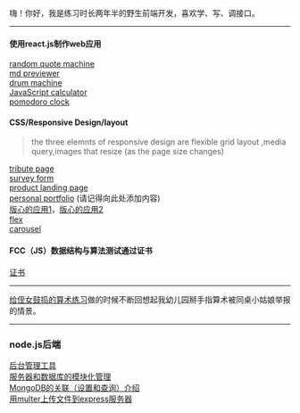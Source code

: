  嗨！你好，我是练习时长两年半的野生前端开发，喜欢学、写、调接口。<br/>
***
#### 使用react.js制作web应用
[random quote machine](http://liulaoliu.github.io/fcc_demo/random-quote-machine)<br/>
[ md previewer](https://liulaoliu.github.io/fcc_demo/markdown-previewer)<br/>
[drum machine](https://liulaoliu.github.io/fcc_demo/drum-machine)<br/>
[JavaScript calculator](https://liulaoliu.github.io/fcc_demo/JavaScript-calculator)<br/>
[pomodoro clock](https://liulaoliu.github.io/fcc_demo/pomdoro-clock/)<br/>

#### CSS/Responsive Design/layout
> the three elemnts of responsive design are flexible grid layout ,media query,images that resize (as the page size changes)

[tribute page](https://liulaoliu.github.io/fcc_demo/darth-vader-tribute/)<br/>
[survey form](https://liulaoliu.github.io/fcc_demo/survey-form)<br/>
[product landing page](https://liulaoliu.github.io/fcc_demo/Product-Landing-Page)<br/>
[personal portfolio](https://liulaoliu.github.io/fcc_demo/portfolio) (请记得向此处添加内容)<br/>
[版心的应用1](https://liulaoliu.github.io/layout/jd)，[版心的应用2](https://liulaoliu.github.io/layout/bilibili/)<br>
[flex](https://liulaoliu.github.io/layout/Bilibili_demonstration/responsive%20card/)<br/>
[carousel](https://liulaoliu.github.io/layout/carousel%20component/)<br/>

#### FCC（JS）数据结构与算法测试通过证书
[证书](https://www.freecodecamp.org/certification/fcc24fbe4c8-db95-4ece-8376-f1a7b0ec87ef/javascript-algorithms-and-data-structures)
***
[给侄女鼓捣的算术练习](https://liulaoliu.github.io/fcc_demo/calculation-excercise)做的时候不断回想起我幼儿园掰手指算术被同桌小姑娘举报的情景。
*** 
### node.js后端
[后台管理工具](https://github.com/liulaoliu/element-admin)<br/>
[服务器和数据库的模块化管理](https://github.com/liulaoliu/modularization-of-express-backend)<br/>
[MongoDB的关联（设置和查询）介绍](https://github.com/liulaoliu/MongoDB-reference)<br/>
[用multer上传文件到express服务器](https://github.com/liulaoliu/uploadfiles-multer)<br/>
